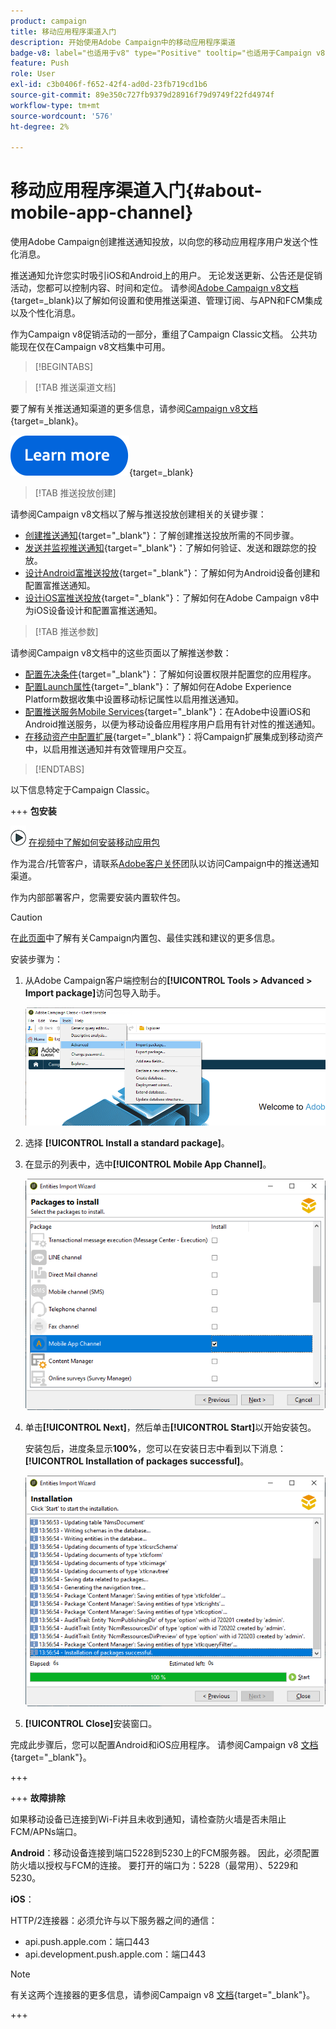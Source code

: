 ```yaml
---
product: campaign
title: 移动应用程序渠道入门
description: 开始使用Adobe Campaign中的移动应用程序渠道
badge-v8: label="也适用于v8" type="Positive" tooltip="也适用于Campaign v8"
feature: Push
role: User
exl-id: c3b0406f-f652-42f4-ad0d-23fb719cd1b6
source-git-commit: 89e350c727fb9379d28916f79d9749f22fd4974f
workflow-type: tm+mt
source-wordcount: '576'
ht-degree: 2%

---
```


# 移动应用程序渠道入门{#about-mobile-app-channel}

使用Adobe Campaign创建推送通知投放，以向您的移动应用程序用户发送个性化消息。

推送通知允许您实时吸引iOS和Android上的用户。 无论发送更新、公告还是促销活动，您都可以控制内容、时间和定位。 请参阅[Adobe Campaign v8文档](https://experienceleague.adobe.com/en/docs/campaign/campaign-v8/send/emails/email){target=_blank}以了解如何设置和使用推送渠道、管理订阅、与APN和FCM集成以及个性化消息。

作为Campaign v8促销活动的一部分，重组了Campaign Classic文档。 公共功能现在仅在Campaign v8文档集中可用。

>[!BEGINTABS]

>[!TAB 推送渠道文档]

要了解有关推送通知渠道的更多信息，请参阅[Campaign v8文档](https://experienceleague.adobe.com/docs/campaign/campaign-v8/send/push/push.html){target=_blank}。

[![image](../../assets/do-not-localize/learn-more-button.svg)](https://experienceleague.adobe.com/docs/campaign/campaign-v8/send/push/push.html){target=_blank}


>[!TAB 推送投放创建]

请参阅Campaign v8文档以了解与推送投放创建相关的关键步骤：

* [创建推送通知](https://experienceleague.adobe.com/docs/campaign/campaign-v8/send/push/push.html#push-create){target="_blank"}：了解创建推送投放所需的不同步骤。
* [发送并监视推送通知](https://experienceleague.adobe.com/docs/campaign/campaign-v8/send/push/push.html#push-test){target="_blank"}：了解如何验证、发送和跟踪您的投放。
* [设计Android富推送投放](https://experienceleague.adobe.com/docs/campaign/campaign-v8/send/push/rich-push/rich-push-android.html){target="_blank"}：了解如何为Android设备创建和配置富推送通知。
* [设计iOS富推送投放](https://experienceleague.adobe.com/docs/campaign/campaign-v8/send/push/rich-push/rich-push-ios.html){target="_blank"}：了解如何在Adobe Campaign v8中为iOS设备设计和配置富推送通知。


>[!TAB 推送参数]

请参阅Campaign v8文档中的这些页面以了解推送参数：

* [配置先决条件](https://experienceleague.adobe.com/docs/campaign/campaign-v8/send/push/push-settings.html#before-starting){target="_blank"}：了解如何设置权限并配置您的应用程序。
* [配置Launch属性](https://experienceleague.adobe.com/docs/campaign/campaign-v8/send/push/push-settings.html#launch-property){target="_blank"}：了解如何在Adobe Experience Platform数据收集中设置移动标记属性以启用推送通知。
* [配置推送服务Mobile Services](https://experienceleague.adobe.com/docs/campaign/campaign-v8/send/push/push-settings.html#push-service){target="_blank"}：在Adobe中设置iOS和Android推送服务，以便为移动设备应用程序用户启用有针对性的推送通知。
* [在移动资产中配置扩展](https://experienceleague.adobe.com/docs/campaign/campaign-v8/send/push/push-settings.html#configure-extension){target="_blank"}：将Campaign扩展集成到移动资产中，以启用推送通知并有效管理用户交互。

>[!ENDTABS]


以下信息特定于Campaign Classic。

+++ **包安装**

![](assets/do-not-localize/how-to-video.png) [在视频中了解如何安装移动应用包](https://experienceleague.adobe.com/docs/campaign-classic-learn/tutorials/sending-messages/push-channel/installing-the-mobile-app-channel.html#sending-messages)

作为混合/托管客户，请联系[Adobe客户关怀](https://helpx.adobe.com/cn/enterprise/admin-guide.html/enterprise/using/support-for-experience-cloud.ug.html)团队以访问Campaign中的推送通知渠道。

作为内部部署客户，您需要安装内置软件包。

>[!CAUTION]
>
>在[此页面](../../installation/using/installing-campaign-standard-packages.md)中了解有关Campaign内置包、最佳实践和建议的更多信息。

安装步骤为：

1. 从Adobe Campaign客户端控制台的&#x200B;**[!UICONTROL Tools > Advanced > Import package]**&#x200B;访问包导入助手。

   ![](assets/package_ios.png)

1. 选择 **[!UICONTROL Install a standard package]**。

1. 在显示的列表中，选中&#x200B;**[!UICONTROL Mobile App Channel]**。

   ![](assets/package_ios_2.png)

1. 单击&#x200B;**[!UICONTROL Next]**，然后单击&#x200B;**[!UICONTROL Start]**&#x200B;以开始安装包。

   安装包后，进度条显示&#x200B;**100%**，您可以在安装日志中看到以下消息： **[!UICONTROL Installation of packages successful]**。

   ![](assets/package_ios_3.png)

1. **[!UICONTROL Close]**&#x200B;安装窗口。

完成此步骤后，您可以配置Android和iOS应用程序。 请参阅Campaign v8 [文档](https://experienceleague.adobe.com/docs/campaign/campaign-v8/send/push/push.html){target="_blank"}。

+++

+++ **故障排除**

如果移动设备已连接到Wi-Fi并且未收到通知，请检查防火墙是否未阻止FCM/APNs端口。

**Android**：移动设备连接到端口5228到5230上的FCM服务器。 因此，必须配置防火墙以授权与FCM的连接。 要打开的端口为：5228（最常用）、5229和5230。

**iOS**：

HTTP/2连接器：必须允许与以下服务器之间的通信：

* api.push.apple.com：端口443
* api.development.push.apple.com：端口443

>[!NOTE]
>
>有关这两个连接器的更多信息，请参阅Campaign v8 [文档](https://experienceleague.adobe.com/docs/campaign/campaign-v8/send/push/push-settings.html){target="_blank"}。

+++
